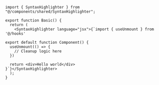 ﻿```tsx
import { SyntaxHighlighter } from "@/components/shared/SyntaxHighlighter";

export function Basic() {
  return (
    <SyntaxHighlighter language="jsx">{`import { useUnmount } from '@/hooks'

export default function Component() {
  useUnmount(() => {
    // Cleanup logic here
  })

  return <div>Hello world</div>
}`}</SyntaxHighlighter>
  );
}

```
